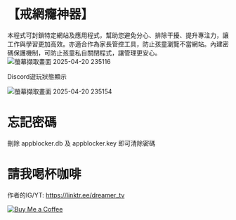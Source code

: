 # 【戒網癮神器】
本程式可封鎖特定網站及應用程式，幫助您避免分心、排除干擾、提升專注力，讓工作與學習更加高效。亦適合作為家長管控工具，防止孩童瀏覽不當網站。內建密碼保護機制，可防止孩童私自關閉程式，讓管理更安心。
![螢幕擷取畫面 2025-04-20 235116](https://github.com/user-attachments/assets/cb5708f8-4c03-450e-9a56-0573666d1bc4)

Discord遊玩狀態顯示

![螢幕擷取畫面 2025-04-20 235154](https://github.com/user-attachments/assets/8ed782d4-5c81-48bb-92ff-58b28851e683)

# 忘記密碼
刪除 appblocker.db 及 appblocker.key 即可清除密碼

# 請我喝杯咖啡

作者的IG/YT: https://linktr.ee/dreamer_tv

[![Buy Me a Coffee](https://www.buymeacoffee.com/assets/img/custom_images/orange_img.png)](https://www.buymeacoffee.com/dreamtv)
